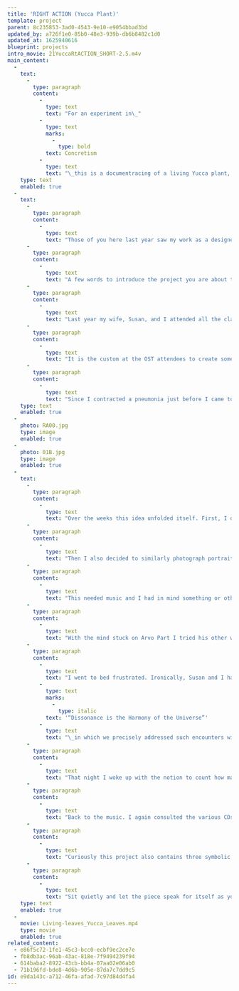 ```yaml
---
title: 'RIGHT ACTION (Yucca Plant)'
template: project
parent: 8c235853-3ad0-4543-9e10-e9054bbad3bd
updated_by: a726f1e0-85b0-48e3-939b-db6b8482c1d0
updated_at: 1625940616
blueprint: projects
intro_movie: 21YuccaRtACTION_SHORT-2.5.m4v
main_content:
  -
    text:
      -
        type: paragraph
        content:
          -
            type: text
            text: "For an experiment in\_"
          -
            type: text
            marks:
              -
                type: bold
            text: Concretism
          -
            type: text
            text: "\_this is a documentracing of a living Yucca plant, in Ojai, CA.\_"
    type: text
    enabled: true
  -
    text:
      -
        type: paragraph
        content:
          -
            type: text
            text: "Those of you here last year saw my work as a designer/poet in the gallery outside this room.\_"
      -
        type: paragraph
        content:
          -
            type: text
            text: "A few words to introduce the project you are about to experience. If you listen carefully, the process I experienced to create this project is much like the unfolding process of life and its path we travel on.\_"
      -
        type: paragraph
        content:
          -
            type: text
            text: "Last year my wife, Susan, and I attended all the classes at the Ojai School of Theosophy.\_"
      -
        type: paragraph
        content:
          -
            type: text
            text: "It is the custom at the OST attendees to create some project that reflects on the subjects taught (by Joy Mills, on the Mahatma Letters) and to share that with the students and invited public at the end in an evening program.\LLike my colleagues, I had no idea what I would do.\_"
      -
        type: paragraph
        content:
          -
            type: text
            text: "Since I contracted a pneumonia just before I came to Ojai, I often sat near a large yucca plant next to the house I stayed in, and then soak up some of the California sun during our breaks.\LWhile doing this I started to become more and more aware of this enormous plant, being much bigger and taller than me.\LAnd as I sat there admiring it, we developed an interesting communion that became the impulse for an idea to relate the plant to the Mahatma letters – somehow.\_"
    type: text
    enabled: true
  -
    photo: RA00.jpg
    type: image
    enabled: true
  -
    photo: 01B.jpg
    type: image
    enabled: true
  -
    text:
      -
        type: paragraph
        content:
          -
            type: text
            text: "Over the weeks this idea unfolded itself. First, I decided to take pictures of the plant, on slide film,\Land to project these slides along with texts from the Mahatma letters. I decided to take a portrait of each leaf on the Yucca plant, making a single image of each leaf from a certain point of view. Also, I decided to approach this according to a simple spiral system, by photographing first the leaf at the lowest, ground-level, then moving to the next one by moving around the plant in a spiral, and from the lowest level to its highest.\_\_"
      -
        type: paragraph
        content:
          -
            type: text
            text: "Then I also decided to similarly photograph portraits of the leaves or pages from the book on the Mahatma letters, which were to juxtapose with the images from the yucca plant. To show these slides I decided to use a dissolve unit to make their transitions smooth and metamorphic, and got my daughter to send a dissolve unit from our school.\_\_"
      -
        type: paragraph
        content:
          -
            type: text
            text: "This needed music and I had in mind something or other by the composer Arvo Part – sort of classic yet contemporary. I bought two CDs at the local store, where I listened briefly to one piece that seemed just perfect. Its title was Litany, which is Christian, – not so appropriate for the Mahatma topic, but I thought it was sung in a foreign language and that no-one could understand the words anyway. Back at the house I played the whole thing, but my excitement turned into disappointment when I discovered that the words were in English and made a definite Christian reference.\_"
      -
        type: paragraph
        content:
          -
            type: text
            text: "With the mind stuck on Arvo Part I tried his other works but seemed right.\LEventually I gave up on him and searched for alternatives.\LNothing seemed right, and I was running out of time.\LOne piece by Schubert seemed good, but as soon as I heard it, I recognized it as the music from the tape I received that documented my favorite aunt’s funeral in Holland who passed away just a year before, . . . so I dismissed it.\_"
      -
        type: paragraph
        content:
          -
            type: text
            text: "I went to bed frustrated. Ironically, Susan and I had just given our lecture to the TS lodge entitled\L"
          -
            type: text
            marks:
              -
                type: italic
            text: '“Dissonance is the Harmony of the Universe”'
          -
            type: text
            text: "\_in which we precisely addressed such encounters with uncertainty, … so I reminded myself that this was the opportunity for the right thing to come forward, something creative and not one from my conditioned response – but only if kept an open mind!\_"
      -
        type: paragraph
        content:
          -
            type: text
            text: "That night I woke up with the notion to count how many leaves from the Yucca plant I had documented portraits of, since this plus the same number of slides from the book would determine the structure, and therefore the length of music. I got up and counted…to discover the amazing fact that there were 49 leaves on the plan!\LTheosophists especially recognize this number as the auspicious number mentioned in various references in the Mahatma letters and other theosophic writings, being 7 x 7, and referring among other things to the seven fields and levels of consciousness and their seven sub-fields respectively. The next day I simply put the images in the order of how I shot the plant, and the less structured slides I shot from the pages of letters and played it with the dissolve unit set on automatic with its timer for 6 seconds per slide. The whole performance was 13 minutes and about 19 seconds.\_"
      -
        type: paragraph
        content:
          -
            type: text
            text: "Back to the music. I again consulted the various CDs I had borrowed,\Land this happened to bring me back to the Schubert piece mentioned earlier,\Lthe Adagio from his String Quintet in C. Not only did none of the possible options come close to the timing, . . . the Schubert piece was exactly. . . 13 minutes and 19 seconds! So, I played the music with the slides, albeit somewhat reluctantly. This time, however, instead of the piece reminding me of my aunt’s funeral I recognized the music I had so often heard her play when she practiced her violin, which was a special and happy memory indeed. Clearly, this piece was the right music, in every way, as you will also experience!\_"
      -
        type: paragraph
        content:
          -
            type: text
            text: "Curiously this project also contains three symbolic qualities in the material used: Firsts, the 49 images from the Yucca plant that refer to our human nature in the physical, emotional and spiritual fields of consciousness. Secondly, the 49 slides of texts, words that reflect the mental world and the mind. And thirdly, the music, which forms a synthesis of 49 parts in time, and as “sound” it can represent the invisible field of the Spirit. We also know that the mind links the worlds of form and spirit.\_\_"
      -
        type: paragraph
        content:
          -
            type: text
            text: "Sit quietly and let the piece speak for itself as you experience its content on your own terms.\_"
    type: text
    enabled: true
  -
    movie: Living-leaves_Yucca_Leaves.mp4
    type: movie
    enabled: true
related_content:
  - e86f5c72-1fe1-45c3-bcc0-ecbf9ec2ce7e
  - fb8db3ac-96ab-43ac-818e-7f9494239f94
  - 614baba2-8922-43cb-bb4a-07aa02e06ab0
  - 71b196fd-bde8-4d6b-905e-87da7c7dd9c5
id: e9da143c-a712-46fa-afad-7c97d84d4fa4
---
```

